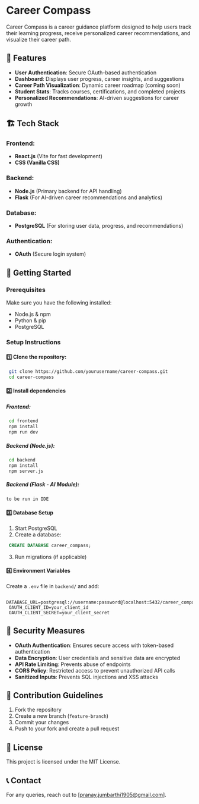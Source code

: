 # Career Compass

Career Compass is a career guidance platform designed to help users track their learning progress, receive personalized career recommendations, and visualize their career path.

## 📌 Features
- **User Authentication**: Secure OAuth-based authentication
- **Dashboard**: Displays user progress, career insights, and suggestions
- **Career Path Visualization**: Dynamic career roadmap (coming soon)
- **Student Stats**: Tracks courses, certifications, and completed projects
- **Personalized Recommendations**: AI-driven suggestions for career growth

## 🏗 Tech Stack
### Frontend:
- **React.js** (Vite for fast development)
- **CSS (Vanilla CSS)**

### Backend:
- **Node.js** (Primary backend for API handling)
- **Flask** (For AI-driven career recommendations and analytics)

### Database:
- **PostgreSQL** (For storing user data, progress, and recommendations)

### Authentication:
- **OAuth** (Secure login system)

## 🚀 Getting Started
### Prerequisites
Make sure you have the following installed:
- Node.js & npm
- Python & pip
- PostgreSQL

### Setup Instructions
#### 1️⃣ Clone the repository:
```bash
 git clone https://github.com/yourusername/career-compass.git
 cd career-compass
```
#### 2️⃣ Install dependencies
##### Frontend:
```bash
 cd frontend
 npm install
 npm run dev
```
##### Backend (Node.js):
```bash
 cd backend
 npm install
 npm server.js
```
##### Backend (Flask - AI Module):
```bash
to be run in IDE
```

#### 3️⃣ Database Setup
1. Start PostgreSQL
2. Create a database:
```sql
 CREATE DATABASE career_compass;
```
3. Run migrations (if applicable)

#### 4️⃣ Environment Variables
Create a `.env` file in `backend/` and add:
```env
 DATABASE_URL=postgresql://username:password@localhost:5432/career_compass
 OAUTH_CLIENT_ID=your_client_id
 OAUTH_CLIENT_SECRET=your_client_secret
```

## 🔐 Security Measures
- **OAuth Authentication**: Ensures secure access with token-based authentication
- **Data Encryption**: User credentials and sensitive data are encrypted
- **API Rate Limiting**: Prevents abuse of endpoints
- **CORS Policy**: Restricted access to prevent unauthorized API calls
- **Sanitized Inputs**: Prevents SQL injections and XSS attacks

## 🤝 Contribution Guidelines
1. Fork the repository
2. Create a new branch (`feature-branch`)
3. Commit your changes
4. Push to your fork and create a pull request

## 📄 License
This project is licensed under the MIT License.

## 📞 Contact
For any queries, reach out to [pranay.jumbarthi1905@gmail.com].
